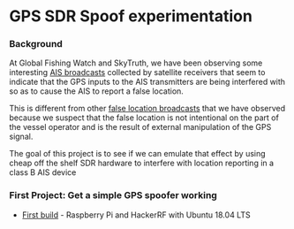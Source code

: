 # GPS SDR Spoof experimentation

### Background

At Global Fishing Watch and SkyTruth, we have been observing some interesting [AIS broadcasts](https://globalfishingwatch.org/data-blog/circling-above-point-reyes/) collected by satellite receivers that seem to indicate that the GPS inputs to the AIS transmitters are being interfered with so as to cause the AIS to report a false location.

This is different from other [false location broadcasts](https://globalfishingwatch.org/data/when-vessels-report-false-locations/) that we have observed because we suspect that the false location is not intentional on the part of the vessel operator and is the result of external manipulation of the GPS signal.

The goal of this project is to see if we can emulate that effect by using cheap off the shelf SDR hardware to interfere with location reporting in a class B AIS device

### First Project: Get a simple GPS spoofer working
- [First build](first-build-docs/README.md) - Raspberry Pi and HackerRF with Ubuntu 18.04 LTS

